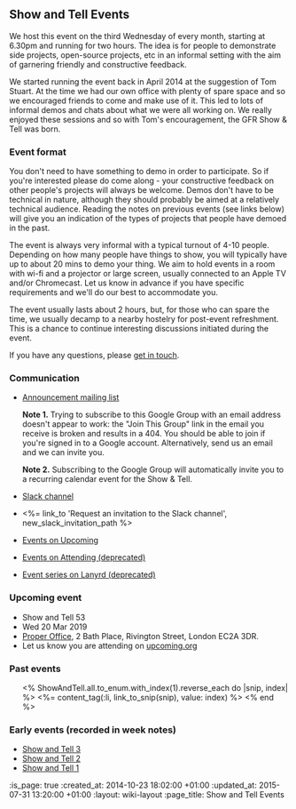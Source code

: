 ## Show and Tell Events

We host this event on the third Wednesday of every month, starting at 6.30pm and running for two hours. The idea is for people to demonstrate side projects, open-source projects, etc in an informal setting with the aim of garnering friendly and constructive feedback.

We started running the event back in April 2014 at the suggestion of Tom Stuart. At the time we had our own office with plenty of spare space and so we encouraged friends to come and make use of it. This led to lots of informal demos and chats about what we were all working on. We really enjoyed these sessions and so with Tom's encouragement, the GFR Show & Tell was born.

### Event format

You don't need to have something to demo in order to participate. So if you're interested please do come along - your constructive feedback on other people's projects will always be welcome. Demos don't have to be technical in nature, although they should probably be aimed at a relatively technical audience. Reading the notes on previous events (see links below) will give you an indication of the types of projects that people have demoed in the past.

The event is always very informal with a typical turnout of 4-10 people. Depending on how many people have things to show, you will typically have up to about 20 mins to demo your thing. We aim to hold events in a room with wi-fi and a projector or large screen, usually connected to an Apple TV and/or Chromecast. Let us know in advance if you have specific requirements and we'll do our best to accommodate you.

The event usually lasts about 2 hours, but, for those who can spare the time, we usually decamp to a nearby hostelry for post-event refreshment. This is a chance to continue interesting discussions initiated during the event.

If you have any questions, please [get in touch][email-address].

### Communication

* [Announcement mailing list][]

  **Note 1.**
  Trying to subscribe to this Google Group with an email address doesn't appear to work: the "Join This Group" link in the email you receive is broken and results in a 404. You should be able to join if you're signed in to a Google account. Alternatively, send us an email and we can invite you.

  **Note 2.**
  Subscribing to the Google Group will automatically invite you to a recurring calendar event for the Show & Tell.

* [Slack channel][]
* <%= link_to 'Request an invitation to the Slack channel', new_slack_invitation_path %>
* [Events on Upcoming][upcoming-event-series]
* [Events on Attending (deprecated)][attending-event-series]
* [Event series on Lanyrd (deprecated)][lanyrd-event-series]

### Upcoming event

* Show and Tell 53
* Wed 20 Mar 2019
* [Proper Office](https://goo.gl/maps/YLNKDjVARP52), 2 Bath Place, Rivington Street, London EC2A 3DR.
* Let us know you are attending on [upcoming.org](https://upcoming.org/event/gfr-show-and-tell-53-ff56uejrqv)


### Past events

<ul class="show-and-tell_list" reversed>
  <% ShowAndTell.all.to_enum.with_index(1).reverse_each do |snip, index| %>
    <%= content_tag(:li, link_to_snip(snip), value: index) %>
  <% end %>
</ul>

### Early events (recorded in week notes)

* [Show and Tell 3][]
* [Show and Tell 2][]
* [Show and Tell 1][]

[Announcement mailing list]: https://groups.google.com/a/gofreerange.com/d/forum/show-and-tell
[Slack channel]: https://gfr-show-and-tell.slack.com/
[upcoming-event-series]: https://upcoming.org/@freerange?when=past
[attending-event-series]: https://attending.io/freerange
[lanyrd-event-series]: http://lanyrd.com/series/gfr-show-and-tell/
[Show and Tell 3]: /week-286#show-and-tell
[Show and Tell 2]: /week-282#show-and-tell
[Show and Tell 1]: /week-274#show-and-tell
[email-address]: mailto:lets@gofreerange.com

:is_page: true
:created_at: 2014-10-23 18:02:00 +01:00
:updated_at: 2015-07-31 13:20:00 +01:00
:layout: wiki-layout
:page_title: Show and Tell Events
